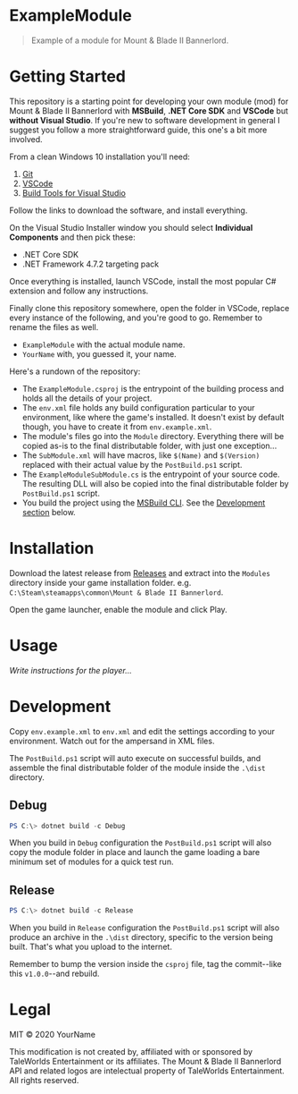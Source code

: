 # ExampleModule

> Example of a module for Mount & Blade II Bannerlord.

<!-- Delete-me after read -->

# Getting Started

This repository is a starting point for developing your own module (mod) for Mount & Blade II Bannerlord with **MSBuild**, **.NET Core SDK** and **VSCode** but **without Visual Studio**. If you're new to software development in general I suggest you follow a more straightforward guide, this one's a bit more involved.

From a clean Windows 10 installation you'll need:

1. [Git](https://git-scm.com/download/win)
2. [VSCode](https://code.visualstudio.com/download)
3. [Build Tools for Visual Studio](https://visualstudio.microsoft.com/thank-you-downloading-visual-studio/?sku=BuildTools&rel=16)

Follow the links to download the software, and install everything.

On the Visual Studio Installer window you should select **Individual Components** and then pick these:

- .NET Core SDK
- .NET Framework 4.7.2 targeting pack

Once everything is installed, launch VSCode, install the most popular C# extension and follow any instructions.

Finally clone this repository somewhere, open the folder in VSCode, replace every instance of the following, and you're good to go. Remember to rename the files as well.

- `ExampleModule` with the actual module name.
- `YourName` with, you guessed it, your name.

Here's a rundown of the repository:

- The `ExampleModule.csproj` is the entrypoint of the building process and holds all the details of your project.
- The `env.xml` file holds any build configuration particular to your environment, like where the game's installed. It doesn't exist by default though, you have to create it from `env.example.xml`.
- The module's files go into the `Module` directory. Everything there will be copied as-is to the final distributable folder, with just one exception...
- The `SubModule.xml` will have macros, like `$(Name)` and `$(Version)` replaced with their actual value by the `PostBuild.ps1` script.
- The `ExampleModuleSubModule.cs` is the entrypoint of your source code. The resulting DLL will also be copied into the final distributable folder by `PostBuild.ps1` script.
- You build the project using the [MSBuild CLI](https://docs.microsoft.com/en-us/visualstudio/msbuild/msbuild-command-line-reference?view=vs-2019). See the [Development section](#Development) below.

<!-- /Delete-me after read -->

# Installation

Download the latest release from [Releases](releases) and extract into the `Modules` directory inside your game installation folder. e.g. `C:\Steam\steamapps\common\Mount & Blade II Bannerlord`.

Open the game launcher, enable the module and click Play.

# Usage

_Write instructions for the player..._

# Development

Copy `env.example.xml` to `env.xml` and edit the settings according to your environment. Watch out for the ampersand in XML files.

The `PostBuild.ps1` script will auto execute on successful builds, and assemble the final distributable folder of the module inside the `.\dist` directory.

## Debug

```ps1
PS C:\> dotnet build -c Debug
```

When you build in `Debug` configuration the `PostBuild.ps1` script will also copy the module folder in place and launch the game loading a bare minimum set of modules for a quick test run.

## Release

```ps1
PS C:\> dotnet build -c Release
```

When you build in `Release` configuration the `PostBuild.ps1` script will also produce an archive in the `.\dist` directory, specific to the version being built. That's what you upload to the internet.

Remember to bump the version inside the `csproj` file, tag the commit--like this `v1.0.0`--and rebuild.

# Legal

MIT © 2020 YourName

This modification is not created by, affiliated with or sponsored by TaleWorlds Entertainment or its affiliates. The Mount & Blade II Bannerlord API and related logos are intelectual property of TaleWorlds Entertainment. All rights reserved.